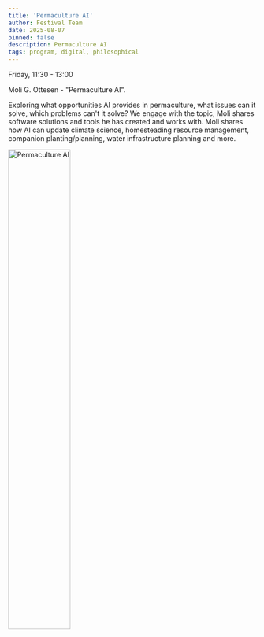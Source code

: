 ```yaml
---
title: 'Permaculture AI'
author: Festival Team
date: 2025-08-07
pinned: false
description: Permaculture AI
tags: program, digital, philosophical
---
```


<script>
    import Image from  '$lib/Image.svelte'
</script>

Friday, 11:30 - 13:00

Moli G. Ottesen - "Permaculture AI".

Exploring what opportunities AI provides in permaculture, what issues can it solve, which problems can't it solve? We engage with the topic, Moli shares software solutions and tools he has created and works with. Moli shares how AI can update climate science, homesteading resource management, companion planting/planning, water infrastructure planning and more.

<Image 
  src='program/digital-philosophical/12-permaculture-and-ai.png'
  caption='Permaculture AI'
  alt='Permaculture AI'
  width='50%'/> 